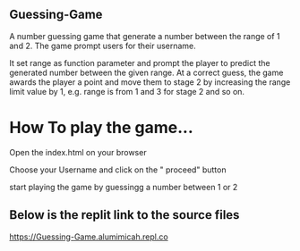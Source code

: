## Guessing-Game

A number guessing game that generate a number between the range of 1 and 2. The game prompt users for their username.

 It set range as function parameter and prompt the player to predict the generated number between the given range. 
 At a correct guess, the game awards the player a point and move them to stage 2 by increasing the range limit value by 1, e.g. range is from 1 and 3 for stage 2 and so on.

# How To play the game...

Open the index.html on your browser

Choose your Username and click on the " proceed" button

start playing the game by guessingg a number between 1 or 2

## Below is the replit link to the source files

https://Guessing-Game.alumimicah.repl.co




